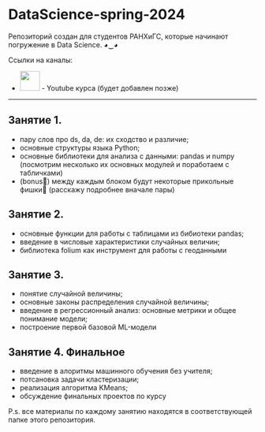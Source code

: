 # DataScience-spring-2024
Репозиторий создан для студентов РАНХиГС, которые начинают погружение в Data Science. ◕‿◕ <br />

Ссылки на каналы: <br />
* [<img src="https://media.baamboozle.com/uploads/images/560023/1641930615_20137_url.png" width="40">]('') - Youtube курса (будет добавлен позже) <br />
___

## Занятие 1. <br />
* пару слов про ds, da, de: их сходство и различие;
* основные структуры языка Python;
* основные библиотеки для анализа с данными: pandas и numpy (посмотрим несколько их основных модулей и поработаем с табличками)
* (bonus🎁) между каждым блоком будут некоторые прикольные фишки🤫 (расскажу подробнее вначале пары) <br />


## Занятие 2. <br />
* основные функции для работы с таблицами из бибиотеки pandas;
* введение в числовые характеристики случайных величин;
* библиотека folium как инструмент для работы с геоданными <br />


## Занятие 3. <br />
* понятие случайной величины;
* основные законы распределения случайной величины;
* введение в регрессионный анализ: основные метрики и общее понимание модели;
* построение первой базовой ML-модели <br />


## Занятие 4. Финальное <br />
* введение в алоритмы машинного обучения без учителя;
* потсановка задачи кластеризации;
* реализация алгоритма KMeans;
* обсуждение финальных проектов по курсу <br />


P.s. все материалы по каждому занятию находятся в соответствующей папке этого репозитория.
